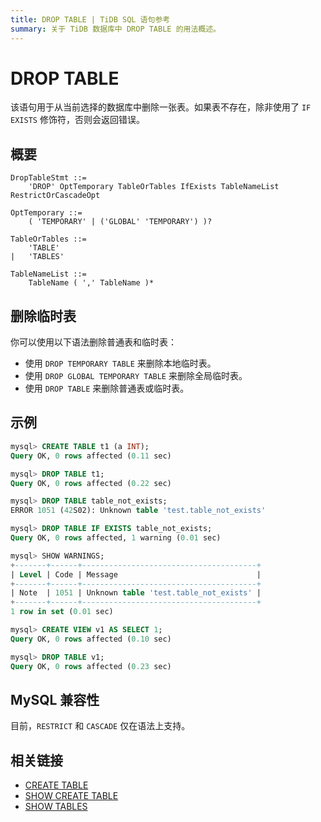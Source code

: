 ```yaml
---
title: DROP TABLE | TiDB SQL 语句参考
summary: 关于 TiDB 数据库中 DROP TABLE 的用法概述。
---
```


# DROP TABLE

该语句用于从当前选择的数据库中删除一张表。如果表不存在，除非使用了 `IF EXISTS` 修饰符，否则会返回错误。

## 概要

```ebnf+diagram
DropTableStmt ::=
    'DROP' OptTemporary TableOrTables IfExists TableNameList RestrictOrCascadeOpt

OptTemporary ::=
    ( 'TEMPORARY' | ('GLOBAL' 'TEMPORARY') )?

TableOrTables ::=
    'TABLE'
|   'TABLES'

TableNameList ::=
    TableName ( ',' TableName )*
```

## 删除临时表

你可以使用以下语法删除普通表和临时表：

- 使用 `DROP TEMPORARY TABLE` 来删除本地临时表。
- 使用 `DROP GLOBAL TEMPORARY TABLE` 来删除全局临时表。
- 使用 `DROP TABLE` 来删除普通表或临时表。

## 示例

```sql
mysql> CREATE TABLE t1 (a INT);
Query OK, 0 rows affected (0.11 sec)

mysql> DROP TABLE t1;
Query OK, 0 rows affected (0.22 sec)

mysql> DROP TABLE table_not_exists;
ERROR 1051 (42S02): Unknown table 'test.table_not_exists'

mysql> DROP TABLE IF EXISTS table_not_exists;
Query OK, 0 rows affected, 1 warning (0.01 sec)

mysql> SHOW WARNINGS;
+-------+------+---------------------------------------+
| Level | Code | Message                               |
+-------+------+---------------------------------------+
| Note  | 1051 | Unknown table 'test.table_not_exists' |
+-------+------+---------------------------------------+
1 row in set (0.01 sec)

mysql> CREATE VIEW v1 AS SELECT 1;
Query OK, 0 rows affected (0.10 sec)

mysql> DROP TABLE v1;
Query OK, 0 rows affected (0.23 sec)
```

## MySQL 兼容性

目前，`RESTRICT` 和 `CASCADE` 仅在语法上支持。

## 相关链接

* [CREATE TABLE](/sql-statements/sql-statement-create-table.md)
* [SHOW CREATE TABLE](/sql-statements/sql-statement-show-create-table.md)
* [SHOW TABLES](/sql-statements/sql-statement-show-tables.md)